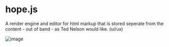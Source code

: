 # hope.js
A render engine and editor for html markup that is stored seperate from the content - out of band - as Ted Nelson would like. (ui/ux)

<img src="https://user-images.githubusercontent.com/123137817/214347730-68e8f986-5d42-42bd-a060-be0ef278c9e8.png" alt="image"/>
